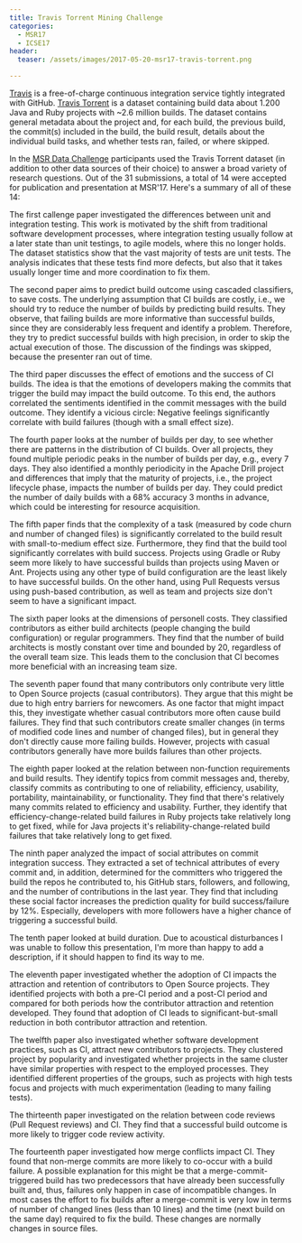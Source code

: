 ```yaml
---
title: Travis Torrent Mining Challenge
categories:
  - MSR17
  - ICSE17
header:
  teaser: /assets/images/2017-05-20-msr17-travis-torrent.png

---
```


[Travis](https://travis-ci.org/) is a free-of-charge continuous integration service tightly integrated with GitHub. [Travis Torrent](https://travistorrent.testroots.org/) is a dataset containing build data about 1.200 Java and Ruby projects with ~2.6 million builds. The dataset contains general metadata about the project and, for each build, the previous build, the commit(s) included in the build, the build result, details about the individual build tasks, and whether tests ran, failed, or where skipped.

In the [MSR Data Challenge](http://2017.msrconf.org/#/challenge) participants used the Travis Torrent dataset (in addition to other data sources of their choice) to answer a broad variety of research questions. Out of the 31 submissions, a total of 14 were accepted for publication and presentation at MSR'17. Here's a summary of all of these 14:

The first callenge paper investigated the differences between unit and integration testing. This work is motivated by the shift from traditional software development processes, where integration testing usually follow at a later state than unit testings, to agile models, where this no longer holds. The dataset statistics show that the vast majority of tests are unit tests. The analysis indicates that these tests find more defects, but also that it takes usually longer time and more coordination to fix them.

The second paper aims to predict build outcome using cascaded classifiers, to save costs. The underlying assumption that CI builds are costly, i.e., we should try to reduce the number of builds by predicting build results. They observe, that failing builds are more informative than successful builds, since they are considerably less frequent and identify a problem. Therefore, they try to predict successful builds with high precision, in order to skip the actual execution of those. The discussion of the findings was skipped, because the presenter ran out of time.

The third paper discusses the effect of emotions and the success of CI builds. The idea is that the emotions of developers making the commits that trigger the build may impact the build outcome. To this end, the authors correlated the sentiments identified in the commit messages with the build outcome. They identify a vicious circle: Negative feelings significantly correlate with build failures (though with a small effect size).

The fourth paper looks at the number of builds per day, to see whether there are patterns in the distribution of CI builds. Over all projects, they found multiple periodic peaks in the number of builds per day, e.g., every 7 days. They also identified a monthly periodicity in the Apache Drill project and differences that imply that the maturity of projects, i.e., the project lifecycle phase, impacts the number of builds per day. They could predict the number of daily builds with a 68% accuracy 3 months in advance, which could be interesting for resource acquisition.

The fifth paper finds that the complexity of a task (measured by code churn and number of changed files) is significantly correlated to the build result with small-to-medium effect size. Furthermore, they find that the build tool significantly correlates with build success. Projects using Gradle or Ruby seem more likely to have successful builds than projects using Maven or Ant. Projects using any other type of build configuration are the least likely to have successful builds. On the other hand, using Pull Requests versus using push-based contribution, as well as team and projects size don't seem to have a significant impact.

The sixth paper looks at the dimensions of personell costs. They classified contributors as either build architects (people changing the build configuration) or regular programmers. They find that the number of build architects is mostly constant over time and bounded by 20, regardless of the overall team size. This leads them to the conclusion that CI becomes more beneficial with an increasing team size.

The seventh paper found that many contributors only contribute very little to Open Source projects (casual contributors). They argue that this might be due to high entry barriers for newcomers. As one factor that might impact this, they investigate whether casual contributors more often cause build failures. They find that such contributors create smaller changes (in terms of modified code lines and number of changed files), but in general they don't directly cause more failing builds. However, projects with casual contributors generally have more builds failures than other projects.

The eighth paper looked at the relation between non-function requirements and build results. They identify topics from commit messages and, thereby, classify commits as contributing to one of reliability, efficiency, usability, portability, maintainability, or functionality. They find that there's relatively many commits related to efficiency and usability. Further, they identify that efficiency-change-related build failures in Ruby projects take relatively long to get fixed, while for Java projects it's reliability-change-related build failures that take relatively long to get fixed.

The ninth paper analyzed the impact of social attributes on commit integration success. They extracted a set of technical attributes of every commit and, in addition, determined for the committers who triggered the build the repos he contributed to, his GitHub stars, followers, and following, and the number of contributions in the last year. They find that including these social factor increases the prediction quality for build success/failure by 12%. Especially, developers with more followers have a higher chance of triggering a successful build.

The tenth paper looked at build duration. Due to acoustical disturbances I was unable to follow this presentation, I'm more than happy to add a description, if it should happen to find its way to me.

The eleventh paper investigated whether the adoption of CI impacts the attraction and retention of contributors to Open Source projects. They identified projects with both a pre-CI period and a post-CI period and compared for both periods how the contributor attraction and retention developed. They found that adoption of CI leads to significant-but-small reduction in both contributor attraction and retention.

The twelfth paper also investigated whether software development practices, such as CI, attract new contributors to projects. They clustered project by popularity and investigated whether projects in the same cluster have similar properties with respect to the employed processes. They identified different properties of the groups, such as projects with high tests focus and projects with much experimentation (leading to many failing tests).

The thirteenth paper investigated on the relation between code reviews (Pull Request reviews) and CI. They find that a successful build outcome is more likely to trigger code review activity.

The fourteenth paper investigated how merge conflicts impact CI. They found that non-merge commits are more likely to co-occur with a build failure. A possible explanation for this might be that a merge-commit-triggered build has two predecessors that have already been successfully built and, thus, failures only happen in case of incompatible changes. In most cases the effort to fix builds after a merge-commit is very low in terms of number of changed lines (less than 10 lines) and the time (next build on the same day) required to fix the build. These changes are normally changes in source files.
